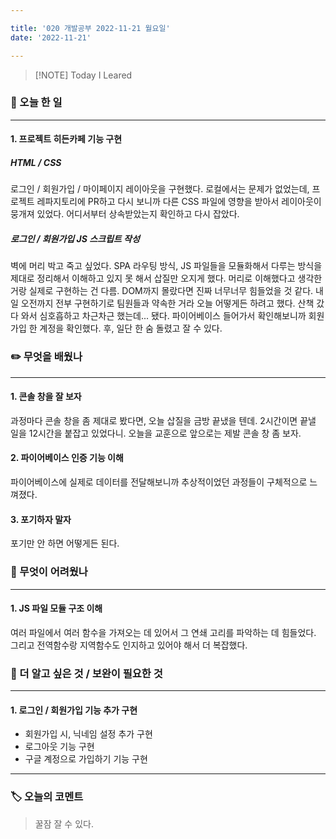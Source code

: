 ```yaml
---

title: '020 개발공부 2022-11-21 월요일'
date: '2022-11-21'

---
```



> [!NOTE] Today I Leared

### 📅 오늘 한 일
---
#### 1. 프로젝트 히든카페 기능 구현
##### HTML / CSS
로그인 / 회원가입 / 마이페이지 레이아웃을 구현했다. 로컬에서는 문제가 없었는데, 프로젝트 레파지토리에 PR하고 다시 보니까 다른 CSS 파일에 영향을 받아서 레이아웃이 뭉개져 있었다. 어디서부터 상속받았는지 확인하고 다시 잡았다.
##### 로그인 / 회원가입 JS 스크립트 작성
벽에 머리 박고 죽고 싶었다. SPA 라우팅 방식, JS 파일들을 모듈화해서 다루는 방식을 제대로 정리해서 이해하고 있지 못 해서 삽질만 오지게 했다. 머리로 이해했다고 생각한 거랑 실제로 구현하는 건 다름.  DOM까지 몰랐다면 진짜 너무너무 힘들었을 것 같다. 내일 오전까지 전부 구현하기로 팀원들과 약속한 거라 오늘 어떻게든 하려고 했다. 산책 갔다 와서 심호흡하고 차근차근 했는데... 됐다. 파이어베이스 들어가서 확인해보니까 회원가입 한 계정을 확인했다. 후, 일단 한 숨 돌렸고 잘 수 있다.


### ✏️ 무엇을 배웠나
---
#### 1. 콘솔 창을 잘 보자
과정마다 콘솔 창을 좀 제대로 봤다면, 오늘 삽질을 금방 끝냈을 텐데. 2시간이면 끝낼 일을 12시간을 붙잡고 있었다니. 오늘을 교훈으로 앞으로는 제발 콘솔 창 좀 보자.
#### 2. 파이어베이스 인증 기능 이해
파이어베이스에 실제로 데이터를 전달해보니까 추상적이었던 과정들이 구체적으로 느껴졌다.
#### 3. 포기하자 말자
포기만 안 하면 어떻게든 된다.

### 🥵 무엇이 어려웠나
---
#### 1. JS 파일 모듈 구조 이해
여러 파일에서 여러 함수을 가져오는 데 있어서 그 연쇄 고리를 파악하는 데 힘들었다. 그리고 전역함수랑 지역함수도 인지하고 있어야 해서 더 복잡했다.

### 🔎 더 알고 싶은 것 / 보완이 필요한 것
---
#### 1. 로그인 / 회원가입 기능 추가 구현
- 회원가입 시, 닉네임 설정 추가 구현
- 로그아웃 기능 구현
- 구글 계정으로 가입하기 기능 구현
---
### 🏷️ 오늘의 코멘트
> 꿀잠 잘 수 있다.